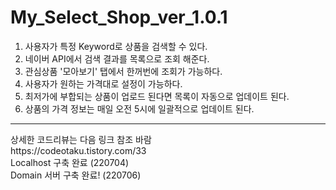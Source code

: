 # My_Select_Shop_ver_1.0.1
1. 사용자가 특정 Keyword로 상품을 검색할 수 있다.<br/>
2. 네이버 API에서 검색 결과를 목록으로 조회 해준다.<br/>
3. 관심상품 '모아보기' 탭에서 한꺼번에 조회가 가능하다.<br/>
4. 사용자가 원하는 가격대로 설정이 가능하다.<br/>
5. 최저가에 부합되는 상품이 업로드 된다면 목록이 자동으로 업데이트 된다.<br/>
6. 상품의 가격 정보는 매일 오전 5시에 일괄적으로 업데이트 된다.<br/>
<hr/>
상세한 코드리뷰는 다음 링크 참조 바람<br/>
https://codeotaku.tistory.com/33<br/>
Localhost 구축 완료 (220704)<br/>
Domain 서버 구축 완료! (220706)
